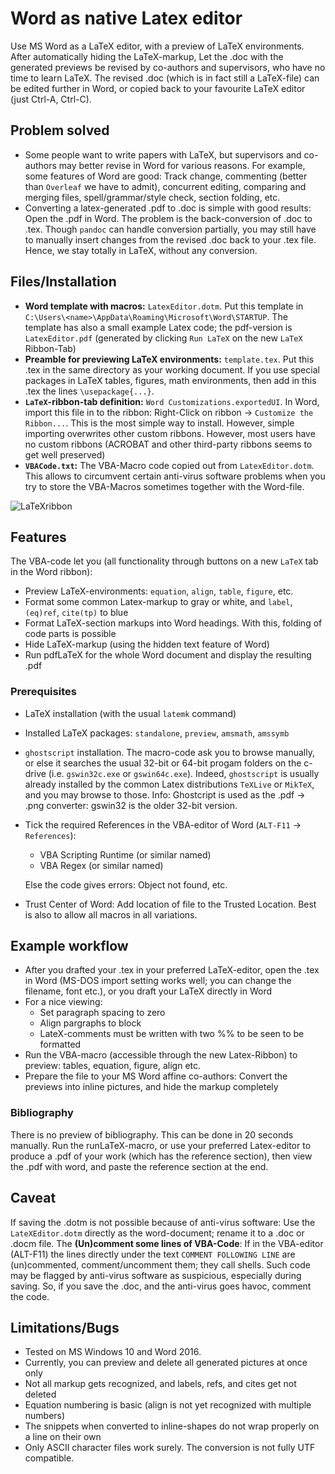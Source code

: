 # Word as native Latex editor

Use MS Word as a LaTeX editor, with a preview of LaTeX environments. After automatically hiding the LaTeX-markup, Let the .doc with the generated previews be revised by co-authors and supervisors, who have no time to learn LaTeX. The revised .doc (which is in fact still a LaTeX-file) can be edited further in Word, or copied back to your favourite LaTeX editor (just Ctrl-A, Ctrl-C).

## Problem solved

* Some people want to write papers with LaTeX, but supervisors and co-authors may better revise in Word for various reasons. For example, some features of Word are good: Track change, commenting (better than `Overleaf` we have to admit), concurrent editing, comparing and merging files, spell/grammar/style check, section folding, etc.
* Converting a latex-generated .pdf to .doc is simple with good results: Open the .pdf in Word. The problem is the back-conversion of .doc to .tex. Though `pandoc` can handle conversion partially, you may still have to manually insert changes from the revised .doc back to your .tex file. Hence, we stay totally in LaTeX, without any conversion.


## Files/Installation

* **Word template with macros:** `LatexEditor.dotm`. Put this template in `C:\Users\<name>\AppData\Roaming\Microsoft\Word\STARTUP`. The template has also a small example Latex code; the pdf-version is `LatexEditor.pdf` (generated by clicking `Run LaTeX` on the new `LaTeX` Ribbon-Tab)
*  **Preamble for previewing LaTeX environments:** `template.tex`. Put this .tex in the same directory as your working document. If you use special packages in LaTeX tables, figures, math environments, then add in this .tex the lines `\usepackage{...}`.
* **`LaTeX`-ribbon-tab definition:** `Word Customizations.exportedUI`. In Word, import this file in to the ribbon: Right-Click on ribbon -> `Customize the Ribbon...`. This is the most simple way to install. However, simple importing overwrites other custom ribbons. However, most users have no custom ribbons (ACROBAT and other third-party ribbons seems to get well preserved)
* **`VBACode.txt`:** The VBA-Macro code copied out from `LatexEditor.dotm`. This allows to circumvent certain anti-virus software problems when you try to store the VBA-Macros sometimes together with the Word-file.

![LaTeXribbon](https://user-images.githubusercontent.com/113771815/192064971-68e64966-ec35-418c-a8e7-f0a8dcb03c0c.PNG)

## Features

The VBA-code let you (all functionality through buttons on a new `LaTeX` tab in the Word ribbon):

* Preview LaTeX-environments: `equation`, `align`, `table`, `figure`, etc.
* Format some common Latex-markup to gray or white, and `label`, `(eq)ref`, `cite(tp)` to blue
* Format LaTeX-section markups into Word headings. With this, folding of code parts is possible
* Hide LaTeX-markup (using the hidden text feature of Word)
* Run pdfLaTeX for the whole Word document and display the resulting .pdf


### Prerequisites

* LaTeX installation (with the usual `latemk` command)
 * Installed LaTeX packages: `standalone`, `preview`, `amsmath`, `amssymb`
* `ghostscript` installation. The macro-code ask you to browse manually, or else it searches the usual 32-bit or 64-bit progam folders on the c-drive (i.e. `gswin32c.exe` or `gswin64c.exe`). Indeed, `ghostscript` is usually already installed by the common Latex distributions `TeXLive` or `MikTeX`, and you may browse to those. Info: Ghostcript is  used as the .pdf -> .png converter: gswin32 is the older 32-bit version.
* Tick the required References in the VBA-editor of Word (`ALT-F11` -> `References`):
  * VBA Scripting Runtime (or similar named)
  * VBA Regex (or similar named)
  
  Else the code gives errors: Object not found, etc.
* Trust Center of Word: Add location of file to the Trusted Location. Best is also to allow all macros in all variations.

## Example workflow

* After you drafted your .tex in your preferred LaTeX-editor, open the .tex in Word (MS-DOS import setting works well; you can change the filename, font etc.), or you draft your LaTeX directly in Word
* For a nice viewing:
     * Set paragraph spacing to zero
	 * Align pargraphs to block
	 * LateX-comments must be written with two %% to be seen to be formatted
* Run the VBA-macro (accessible through the new Latex-Ribbon) to preview: tables, equation, figure, align etc.
* Prepare the file to your MS Word affine co-authors:  Convert the previews into inline pictures, and hide the markup completely

### Bibliography
There is no preview of bibliography. This can be done in 20 seconds manually. Run the runLaTeX-macro, or use your preferred Latex-editor to produce a .pdf of your work (which has the reference section), then view the .pdf with word, and paste the reference section at the end.


## Caveat
If saving the .dotm is not possible because of anti-virus software: Use the `LateXEditor.dotm` directly as the word-document; rename it to a .doc or .docm file. The **(Un)comment some lines of VBA-Code**: If in the VBA-editor (ALT-F11)  the lines directly under the text `COMMENT FOLLOWING LINE` are (un)commented, comment/uncomment them; they call shells. Such code may be flagged by anti-virus software as suspicious, especially during saving. So, if you save the .doc, and the anti-virus goes havoc, comment the code.




## Limitations/Bugs

* Tested on MS Windows 10 and Word 2016.
* Currently, you can preview and delete all generated pictures at once only
* Not all markup gets recognized, and labels, refs, and cites get not deleted
* Equation numbering is basic (align is not yet recognized with multiple numbers)
* The snippets when converted to inline-shapes do not wrap properly on a line on their own 
* Only ASCII character files work surely. The conversion is not fully UTF compatible.






